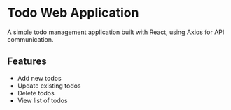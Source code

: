 # Todo Web Application

A simple todo management application built with React, using Axios for API communication.

## Features

- Add new todos
- Update existing todos
- Delete todos
- View list of todos

